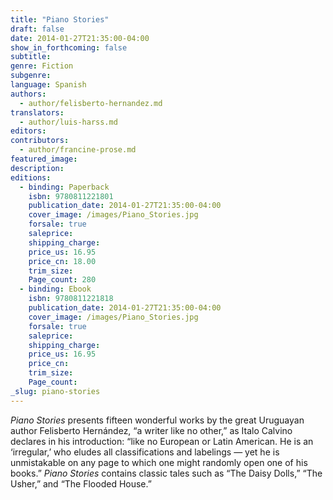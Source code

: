 ```yaml
---
title: "Piano Stories"
draft: false
date: 2014-01-27T21:35:00-04:00
show_in_forthcoming: false
subtitle:
genre: Fiction
subgenre:
language: Spanish
authors:
  - author/felisberto-hernandez.md
translators:
  - author/luis-harss.md
editors:
contributors:
  - author/francine-prose.md
featured_image:
description:
editions:
  - binding: Paperback
    isbn: 9780811221801
    publication_date: 2014-01-27T21:35:00-04:00
    cover_image: /images/Piano_Stories.jpg
    forsale: true
    saleprice:
    shipping_charge:
    price_us: 16.95
    price_cn: 18.00
    trim_size:
    Page_count: 280
  - binding: Ebook
    isbn: 9780811221818
    publication_date: 2014-01-27T21:35:00-04:00
    cover_image: /images/Piano_Stories.jpg
    forsale: true
    saleprice:
    shipping_charge:
    price_us: 16.95
    price_cn:
    trim_size:
    Page_count:
_slug: piano-stories
---
```


_Piano Stories_ presents fifteen wonderful works by the great Uruguayan author Felisberto Hernández, “a writer like no other,” as Italo Calvino declares in his introduction: “like no European or Latin American. He is an ‘irregular,’ who eludes all classifications and labelings — yet he is unmistakable on any page to which one might randomly open one of his books.” _Piano Stories_ contains classic tales such as “The Daisy Dolls,” “The Usher,” and “The Flooded House.”

